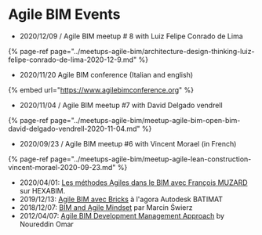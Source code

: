 # Agile BIM Events

* 2020/12/09 / Agile BIM meetup \# 8 with Luiz Felipe Conrado de Lima

{% page-ref page="../meetups-agile-bim/architecture-design-thinking-luiz-felipe-conrado-de-lima-2020-12-9.md" %}

* 2020/11/20 Agile BIM conference \(Italian and english\)

{% embed url="https://www.agilebimconference.org" %}

* 2020/11/04 / Agile BIM meetup \#7 with  David Delgado vendrell

{% page-ref page="../meetups-agile-bim/meetup-agile-bim-open-bim-david-delgado-vendrell-2020-11-04.md" %}

* 2020/09/23 / Agile BIM meetup \#6 with Vincent Morael \(in French\)

{% page-ref page="../meetups-agile-bim/meetup-agile-lean-construction-vincent-morael-2020-09-23.md" %}

* 2020/04/01: [Les méthodes Agiles dans le BIM avec François MUZARD](https://campus.hexabim.com/bim/Les-m-thodes-Agiles-dans-le-BIM-avec-Fran-ois-MUZARD/) sur HEXABIM.
* 2019/12/13: [Agile BIM avec Bricks](https://www.youtube.com/watch?v=VpJJFQRIdr4) à l'agora Autodesk BATIMAT
* 2018/12/07: [BIM and Agile Mindset](https://www.youtube.com/watch?v=9DXiMh2I5oI) par Marcin Świerz
* 2012/04/07: [Agile BIM Development Management Approach](https://www.youtube.com/watch?v=C7ojOGo_9JY) by Noureddin Omar

